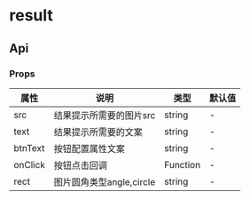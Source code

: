 
# result


## Api
### Props
|  属性   | 说明  | 类型 | 默认值 |
|  ----  | ----  | ---- | ---- |
| src | 结果提示所需要的图片src | string | - |
| text | 结果提示所需要的文案 | string | - |
| btnText | 按钮配置属性文案 | string | - |
| onClick | 按钮点击回调 | Function | - |
| rect | 图片圆角类型angle,circle | string | - |
